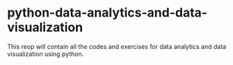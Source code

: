 # python-data-analytics-and-data-visualization
This reop will contain all the codes and exercises for data analytics and data visualization using python.

